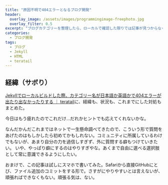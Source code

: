 ```yaml
---
title: "原因不明で404エラーとなるブログ開発"
header:
  overlay_image: /assets/images/programmingimage-freephoto.jpg
  overlay_filter: 0.5
excerpt: "ブログカテゴリーを整理したら、ローカルで確認した限りでは記事が見つからなくなる404エラーとなった。"
categories:
  - ブログ開発
tags:
  - ブログ
  - Jekyll
  - HTML
  - teratail
---
```


## 経緯（サボり）

[Jekyllでローカルビルドした際、カテゴリー名が日本語か英語かで404エラーが出たり出なかったりする ｜ teratail](https://teratail.com/questions/317436)に、経緯も、状況も、これまでにした対処もまとめた。

今日はもう疲れたのでこれだけ...だれかヒントでも応えてくれないかな。

なんだかんだこれまではネットで一生懸命調べてきたので、こういう形で質問をあげたのはもしかしたら初めてかもしれない。コミュニティに所属しているわけでもないが、あまり自分の力を過信しすぎず、外に質問する癖もつけていきたい。
いや、やっぱり癖にするのはやりすぎやな。あくまで自由に選べる選択肢として常に意識できるようにしたい。

おまけで、この記事は試しにスマホで書いてみた。Safariから直接GitHubにとび、ファイル追加のコミットをする形で。さすがにやりやすいとは言えないが、頑張ればできなくもない。頑張る気は、ない。
